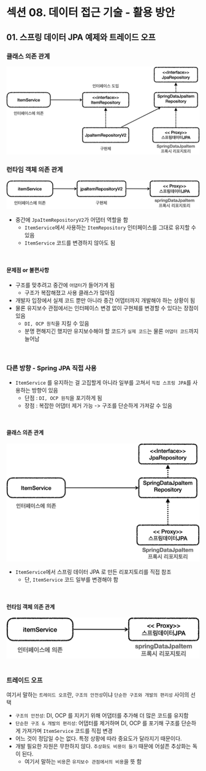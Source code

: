 # 섹션 08. 데이터 접근 기술 - 활용 방안
## 01. 스프링 데이터 JPA 예제와 트레이드 오프
### 클래스 의존 관계
![1](img/img_001.jpg)
### 런타임 객체 의존 관계
![2](img/img_002.jpg)
- 중간에 `JpaItemRepositoryV2`가 어댑터 역할을 함
  - `ItemService`에서 사용하는 `ItemRepository` 인터페이스를 그대로 유지할 수 있음
  - `ItemService` 코드를 변경하지 않아도 됨  
<br/>

#### 문제점 or 불편사항
- 구조를 맞추려고 중간에 `어댑터`가 들어가게 됨
  - 구조가 복잡해졌고 사용 클래스가 많아짐
- 개발자 입장에서 실제 코드 뿐만 아니라 중간 어뎁터까지 개발해야 하는 상황이 됨
- 물론 유지보수 관점에서는 인터페이스 변경 없이 구현체를 변경할 수 있다는 장점이 있음
  - `DI, OCP 원칙`을 지킬 수 있음
  - 분명 편해지긴 했지만 유지보수해야 할 코드가 `실제 코드`는 물론 `어댑터 코드`까지 늘어남  
<br/>

### 다른 방향 - Spring JPA 직접 사용
- `ItemService` 를 유지하는 걸 고집할게 아니라 일부를 고쳐서 `직접 스프링 JPA`를 사용하는 방향이 있음
  - 단점 : `DI, OCP 원칙`을 포기하게 됨
  - 장점 : 복잡한 어댑터 제거 가능 -> 구조를 단순하게 가져갈 수 있음  
<br/>

#### 클래스 의존 관계
![3](img/img_003.jpg)
- `ItemService`에서 스프링 데이터 JPA 로 만든 리포지토리를 직접 참조
  - 단, `ItemService` 코드 일부를 변경해야 함  
<br/>

#### 런타임 객체 의존 관계
![4](img/img_004.jpg)  
<br/>

### 트레이드 오프
여기서 말하는 `트레이드 오프`란, `구조의 안전성`이냐 `단순한 구조와 개발의 편리성` 사이의 선택
- `구조의 안전성`: DI, OCP 를 지키기 위해 어댑터를 추가해 더 많은 코드를 유지함
- `단순한 구조 & 개발의 편리성`: 어댑터를 제거하며 DI, OCP 를 포기해 구조를 단순하게 가져가며 `ItemService` 코드를 직접 변경
- 어느 것이 정답일 수는 없다. 특정 상황에 따라 중요도가 달라지기 때문이다.
- 개발 필요한 자원은 무한하지 않다. `추상화도 비용이 들기` 때문에 어설픈 추상화는 독이 된다.
  - 여기서 말하는 `비용`은 `유지보수 관점에서의 비용`을 뜻 함